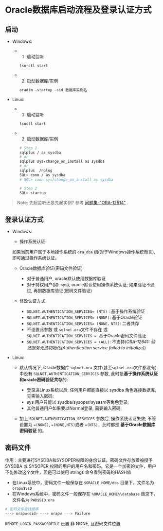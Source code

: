 # Oracle数据库启动流程及登录认证方式

## 启动

* Windows:

    * 1) 启动监听

        ```sh
        lsnrctl start
        ```
    * 2) 启动数据库/实例

        ```sh
        oradim –startup –sid 数据库实例名
        ```

* Linux:

    * 1) 启动监听

        ```sh
        lsnctl start
        ```

    * 2) 启动数据库/实例

        ```sh
        # Step 1
        sqlplus / as sysdba
        # or 
        sqlplus sys/change_on_install as sysdba
        # or
        sqlplus  /nolog
        SQL> conn / as sysdba
        # SQL> conn sys/change_on_install as sysdba

        # Step 2
        SQL> startup
        ```

> Note: 先起监听还是先起实例? 参考 [问题集-"ORA-12514"](问题集.md) .

## 登录认证方式

* Windows:

    * 操作系统认证

    如果当前用户属于本地操作系统的 `ora_dba` 组(对于Windows操作系统而言), 即可通过操作系统认证。

    * Oracle数据库验证(密码文件验证)

        * 对于普通用户, oracle默认使用数据库验证
        * 对于特权用户(如: sys), oracle默认使用操作系统认证; 如果验证不通过, 再到数据库验证(密码文件验证)

    * 修改认证方式

        * `SQLNET.AUTHENTICATION_SERVICES= (NTS)` : 基于操作系统验证
        * `SQLNET.AUTHENTICATION_SERVICES= (NONE)`: 基于Oracle验证
        * `SQLNET.AUTHENTICATION_SERVICES= (NONE，NTS)`: 二者共存
        * 不设置此参数 或 `sqlnet.ora`文件不存在 或 `SQLNET.AUTHENTICATION_SERVICES =`: 基于Oracle密码文件验证
        * `SQLNET.AUTHENTICATION_SERVICES = (ALL)`: 不支持(*ORA-12641: 验证服务无法初始化(Authentication service failed to initialize)*)

* Linux:
 
    * 默认情况下, Oracle数据库 `sqlnet.ora` 文件(甚至`sqlnet.ora`文件都没有)中没有 `SQLNET.AUTHENTICATION_SERVICES` 参数, 此时是**基于操作系统认证和oracle密码验证共存**的:
        * 登录进Linux系统以后, 任何用户都能直接以 sysdba 角色连接数据库, 无需输入密码; 
        * sys 用户只能以 sysdba/sysoper/sysasm等角色登录;
        * 其他普通用户如果要以Normal登录, 需要输入密码; 

    * 加上 `SQLNET.AUTHENTICATION_SERVICES` 参数后, 操作系统认证失效; 不管设置为 `=(NONE)`, `=(NONE,NTS)`或者 `=(NTS)`，此时都是 **基于Oracle数据库密码验证** 的。


## 密码文件

作用：主要进行SYSDBA和SYSOPER权限的身份认证。密码文件存放着被授予 SYSDBA 或 SYSOPER 权限的用户的用户名和密码。它是一个加密的文件，用户不能修改这个文件，但是可以使用 strings 命令看到密码的HASH值

* 在Linux系统中，密码文件一般保存在 `$ORACLE_HOME/dbs` 目录下，文件名为 `orapw$SID`
* 在Windows系统中，密码文件一般保存在 `%ORACLE_HOME%\database` 目录下，文件名为 `PWD$SID.ora`

```sh
# 密码文件查找顺序
---> orapw<sid> ---> orapw ---> Failure
```

`REMOTE_LOGIN_PASSWORDFILE` 设置 非 NONE, 且密码文件位置
